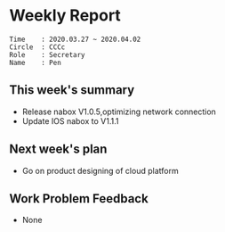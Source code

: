 # Weekly Report 
```
Time    : 2020.03.27 ~ 2020.04.02
Circle	: CCCc
Role    : Secretary
Name    : Pen
```
## This week's summary

- Release nabox V1.0.5,optimizing network connection
- Update IOS nabox to V1.1.1

## Next week's plan
- Go on product designing of cloud platform

## Work Problem Feedback

- None

